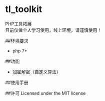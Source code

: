 # tl_toolkit
PHP工具拓展  
目前仅做个人学习使用，线上环境，请谨慎使用！

##环境要求
* php 7+

##功能
* 加密解密（自定义算法）

##使用手册

##许可
Licensed under the MIT license
